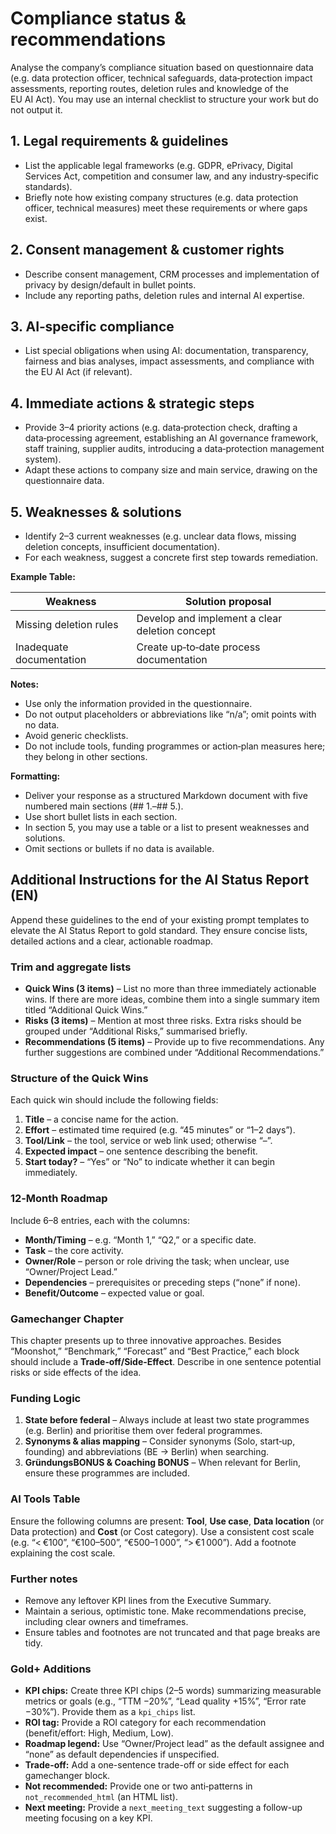 # Compliance status & recommendations

Analyse the company’s compliance situation based on questionnaire data (e.g. data protection officer, technical safeguards, data‑protection impact assessments, reporting routes, deletion rules and knowledge of the EU AI Act). You may use an internal checklist to structure your work but do not output it.

## 1. Legal requirements & guidelines
- List the applicable legal frameworks (e.g. GDPR, ePrivacy, Digital Services Act, competition and consumer law, and any industry‑specific standards).
- Briefly note how existing company structures (e.g. data protection officer, technical measures) meet these requirements or where gaps exist.

## 2. Consent management & customer rights
- Describe consent management, CRM processes and implementation of privacy by design/default in bullet points.
- Include any reporting paths, deletion rules and internal AI expertise.

## 3. AI‑specific compliance
- List special obligations when using AI: documentation, transparency, fairness and bias analyses, impact assessments, and compliance with the EU AI Act (if relevant).

## 4. Immediate actions & strategic steps
- Provide 3–4 priority actions (e.g. data‑protection check, drafting a data‑processing agreement, establishing an AI governance framework, staff training, supplier audits, introducing a data‑protection management system).
- Adapt these actions to company size and main service, drawing on the questionnaire data.

## 5. Weaknesses & solutions
- Identify 2–3 current weaknesses (e.g. unclear data flows, missing deletion concepts, insufficient documentation).
- For each weakness, suggest a concrete first step towards remediation.

**Example Table:**

| Weakness                 | Solution proposal                                |
|-------------------------|--------------------------------------------------|
| Missing deletion rules  | Develop and implement a clear deletion concept   |
| Inadequate documentation| Create up‑to‑date process documentation          |

**Notes:**
- Use only the information provided in the questionnaire.
- Do not output placeholders or abbreviations like “n/a”; omit points with no data.
- Avoid generic checklists.
- Do not include tools, funding programmes or action‑plan measures here; they belong in other sections.

**Formatting:**
- Deliver your response as a structured Markdown document with five numbered main sections (## 1.–## 5.).
- Use short bullet lists in each section.
- In section 5, you may use a table or a list to present weaknesses and solutions.
- Omit sections or bullets if no data is available.

## Additional Instructions for the AI Status Report (EN)

Append these guidelines to the end of your existing prompt templates to elevate the AI Status Report to gold standard. They ensure concise lists, detailed actions and a clear, actionable roadmap.

### Trim and aggregate lists

* **Quick Wins (3 items)** – List no more than three immediately actionable wins. If there are more ideas, combine them into a single summary item titled “Additional Quick Wins.”
* **Risks (3 items)** – Mention at most three risks. Extra risks should be grouped under “Additional Risks,” summarised briefly.
* **Recommendations (5 items)** – Provide up to five recommendations. Any further suggestions are combined under “Additional Recommendations.”

### Structure of the Quick Wins

Each quick win should include the following fields:

1. **Title** – a concise name for the action.
2. **Effort** – estimated time required (e.g. “45 minutes” or “1–2 days”).
3. **Tool/Link** – the tool, service or web link used; otherwise “–”.
4. **Expected impact** – one sentence describing the benefit.
5. **Start today?** – “Yes” or “No” to indicate whether it can begin immediately.

### 12‑Month Roadmap

Include 6–8 entries, each with the columns:

* **Month/Timing** – e.g. “Month 1,” “Q2,” or a specific date.
* **Task** – the core activity.
* **Owner/Role** – person or role driving the task; when unclear, use “Owner/Project Lead.”
* **Dependencies** – prerequisites or preceding steps (“none” if none).
* **Benefit/Outcome** – expected value or goal.

### Gamechanger Chapter

This chapter presents up to three innovative approaches. Besides “Moonshot,” “Benchmark,” “Forecast” and “Best Practice,” each block should include a **Trade‑off/Side‑Effect**. Describe in one sentence potential risks or side effects of the idea.

### Funding Logic

1. **State before federal** – Always include at least two state programmes (e.g. Berlin) and prioritise them over federal programmes.
2. **Synonyms & alias mapping** – Consider synonyms (Solo, start‑up, founding) and abbreviations (BE → Berlin) when searching.
3. **GründungsBONUS & Coaching BONUS** – When relevant for Berlin, ensure these programmes are included.

### AI Tools Table

Ensure the following columns are present: **Tool**, **Use case**, **Data location** (or Data protection) and **Cost** (or Cost category). Use a consistent cost scale (e.g. “< €100”, “€100–500”, “€500–1 000”, “> €1 000”). Add a footnote explaining the cost scale.

### Further notes

* Remove any leftover KPI lines from the Executive Summary.
* Maintain a serious, optimistic tone. Make recommendations precise, including clear owners and timeframes.
* Ensure tables and footnotes are not truncated and that page breaks are tidy.

### Gold+ Additions

* **KPI chips:** Create three KPI chips (2–5 words) summarizing measurable metrics or goals (e.g., “TTM −20%”, “Lead quality +15%”, “Error rate −30%”). Provide them as a `kpi_chips` list.
* **ROI tag:** Provide a ROI category for each recommendation (benefit/effort: High, Medium, Low).
* **Roadmap legend:** Use “Owner/Project lead” as the default assignee and “none” as default dependencies if unspecified.
* **Trade-off:** Add a one-sentence trade-off or side effect for each gamechanger block.
* **Not recommended:** Provide one or two anti‑patterns in `not_recommended_html` (an HTML list).
* **Next meeting:** Provide a `next_meeting_text` suggesting a follow-up meeting focusing on a key KPI.

